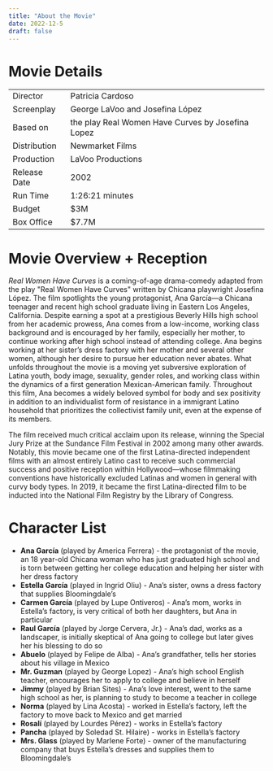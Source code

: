 ```yaml
---
title: "About the Movie"
date: 2022-12-5
draft: false
---
```


# Movie Details
| ||
|-----|--------|
|Director | Patricia Cardoso       |
|Screenplay  | George LaVoo and Josefina López     |
| Based on | the play Real Women Have Curves by Josefina Lopez |
|Distribution | Newmarket Films |
|Production | LaVoo Productions |
|Release Date | 2002 |
|Run Time | 1:26:21 minutes |
|Budget | $3M |
|Box Office | $7.7M |

# Movie Overview + Reception
*Real Women Have Curves* is a coming-of-age drama-comedy adapted from the play "Real Women Have Curves" written by Chicana playwright Josefina López. The film spotlights the young protagonist, Ana García—a Chicana teenager and recent high school graduate living in Eastern Los Angeles, California. Despite earning a spot at a prestigious Beverly Hills high school from her academic prowess, Ana comes from a low-income, working class background and is encouraged by her family, especially her mother, to continue working after high school instead of attending college. Ana begins working at her sister’s dress factory with her mother and several other women, although her desire to pursue her education never abates. What unfolds throughout the movie is a moving yet subversive exploration of Latina youth, body image, sexuality, gender roles, and working class within the dynamics of a first generation Mexican-American family. Throughout this film, Ana becomes a widely beloved symbol for body and sex positivity in addition to an individualist form of resistance in a immigrant Latino household that prioritizes the collectivist family unit, even at the expense of its members. 

The film received much critical acclaim upon its release, winning the Special Jury Prize at the Sundance Film Festival in 2002 among many other awards. Notably, this movie became one of the first Latina-directed independent films with an almost entirely Latino cast to receive such commercial success and positive reception within Hollywood—whose filmmaking conventions have historically excluded Latinas and women in general with curvy body types. In 2019, it became the first Latina-directed film to be inducted into the National Film Registry by the Library of Congress. 

# Character List
- **Ana García** (played by America Ferrera) - the protagonist of the movie, an 18 year-old Chicana woman who has just graduated high school and is torn between getting her college education and helping her sister with her dress factory
- **Estella García** (played in Ingrid Oliu) - Ana’s sister, owns a dress factory that supplies Bloomingdale’s
- **Carmen García** (played by Lupe Ontiveros) - Ana’s mom, works in Estella’s factory, is very critical of both her daughters, but Ana in particular
- **Raul García** (played by Jorge Cervera, Jr.) - Ana’s dad, works as a landscaper, is initially skeptical of Ana going to college but later gives her his blessing to do so
- **Abuelo** (played by Felipe de Alba) - Ana’s grandfather, tells her stories about his village in Mexico
- **Mr. Guzman** (played by George Lopez) - Ana’s high school English teacher, encourages her to apply to college and believe in herself
- **Jimmy** (played by Brian Sites) - Ana’s love interest, went to the same high school as her, is planning to study to become a teacher in college
- **Norma** (played by Lina Acosta) - worked in Estella’s factory, left the factory to move back to Mexico and get married
- **Rosalí** (played by Lourdes Pérez) - works in Estella’s factory
- **Pancha** (played by Soledad St. Hilaire) - works in Estella’s factory
- **Mrs. Glass** (played by Marlene Forte) - owner of the manufacturing company that buys Estella’s dresses and supplies them to Bloomingdale’s
